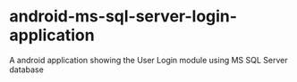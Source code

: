 # android-ms-sql-server-login-application
A android application showing the User Login module using MS SQL Server database
